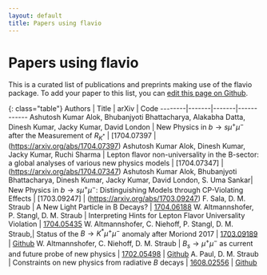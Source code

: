 ```yaml
---
layout: default
title: Papers using flavio
---
```


# Papers using flavio

This is a curated list of publications and preprints making use of the flavio package. To add your paper to this list, you can [edit this page on Github](https://github.com/flav-io/flav-io.github.io/blob/master/papers.md).


{: class="table"}
Authors | Title | arXiv | Code
--------|-------|-------|------------
Ashutosh Kumar Alok, Bhubanjyoti Bhattacharya, Alakabha Datta, Dinesh Kumar, Jacky Kumar, David London |
New Physics in $b \rightarrow s \mu^+ \mu^-$ after the Measurement of $R_{K^*}$ | [1704.07397 |(https://arxiv.org/abs/1704.07397)
Ashutosh Kumar Alok, Dinesh Kumar, Jacky Kumar, Ruchi Sharma | Lepton flavor non-universality in the B-sector: a global analyses of various new physics models | [1704.07347] |(https://arxiv.org/abs/1704.07347)
Ashutosh Kumar Alok, Bhubanjyoti Bhattacharya, Dinesh Kumar, Jacky Kumar, David London, S. Uma Sankar|
New Physics in $b \rightarrow s \mu^+ \mu^-$: Distinguishing Models through CP-Violating Effects | [1703.09247] | (https://arxiv.org/abs/1703.09247)
F. Sala, D. M. Straub | A New Light Particle in B Decays? | [1704.06188](https://www.arxiv.org/abs/1704.06188)
W. Altmannshofer, P. Stangl, D. M. Straub | Interpreting Hints for Lepton Flavor Universality  Violation | [1704.05435](https://www.arxiv.org/abs/1704.05435)
W. Altmannshofer, C. Niehoff, P. Stangl, D. M. Straub,| Status of the $B\to K^\ast\mu^+\mu^-$ anomaly after Moriond 2017 | [1703.09189](https://www.arxiv.org/abs/1703.09189) | [Github](https://github.com/DavidMStraub/paper-bkstarmumu-anss)
W. Altmannshofer, C. Niehoff, D. M. Straub | $B_s\to\mu^+\mu^-$ as current and future probe of new physics | [1702.05498](https://www.arxiv.org/abs/1702.05498) | [Github](https://github.com/DavidMStraub/paper-bsmumu-ans)
A. Paul, D. M. Straub | Constraints on new physics from radiative $B$ decays | [1608.02556](https://www.arxiv.org/abs/1608.02556) | [Github](https://github.com/DavidMStraub/paper-bvgamma-ps)
